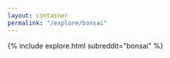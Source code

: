 ```yaml
---
layout: container
permalink: "/explore/bonsai"
---
```


<link rel="stylesheet" type="text/css" href="/static/css/explore.css">
{% include explore.html subreddit="bonsai" %}
